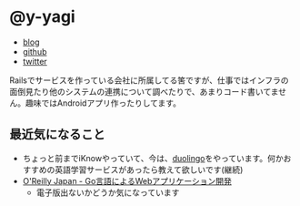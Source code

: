 # @y-yagi

- [blog](http://y-yagi.tumblr.com/)
- [github](https://github.com/y-yagi)
- [twitter](https://twitter.com/y_yagi)

Railsでサービスを作っている会社に所属してる筈ですが、仕事ではインフラの面倒見たり他のシステムの連携について調べたりで、あまりコード書いてません。趣味ではAndroidアプリ作ったりしてます。

## 最近気になること

* ちょっと前までiKnowやっていて、今は、[duolingo](https://www.duolingo.com/)をやっています。何かおすすめの英語学習サービスがあったら教えて欲しいです(継続) 　
* [O'Reilly Japan - Go言語によるWebアプリケーション開発](https://www.oreilly.co.jp/books/9784873117522/)
  * 電子版出ないかどうか気になっています

